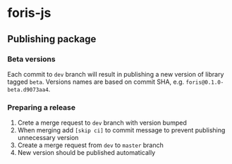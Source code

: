 # foris-js

## Publishing package

### Beta versions

Each commit to `dev` branch will result in publishing a new version of library
tagged `beta`. Versions names are based on commit SHA, e.g. 
`foris@0.1.0-beta.d9073aa4`.

### Preparing a release

1. Crete a merge request to `dev` branch with version bumped
2. When merging add `[skip ci]` to commit message to prevent publishing
unnecessary version
3. Create a merge request from `dev` to `master` branch
4. New version should be published automatically
